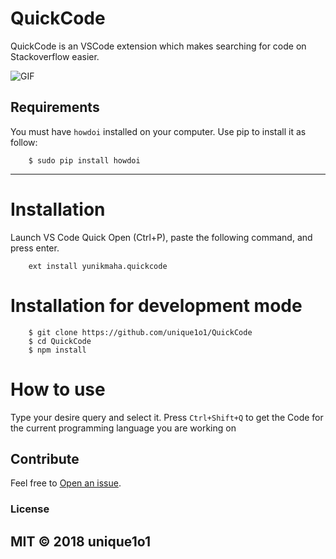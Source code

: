 # QuickCode

QuickCode is an VSCode extension which makes searching for code on Stackoverflow easier.

![GIF](https://i.imgur.com/wbxB2Q8.gif)

## Requirements

You must have `howdoi` installed on your computer.
Use pip to install it as follow:

        $ sudo pip install howdoi

---

# Installation

Launch VS Code Quick Open (Ctrl+P), paste the following command, and press enter.

        ext install yunikmaha.quickcode

# Installation for development mode

        $ git clone https://github.com/unique1o1/QuickCode
        $ cd QuickCode
        $ npm install

# How to use

Type your desire query and select it. Press `Ctrl+Shift+Q` to get the Code for the current programming language you are working on

## Contribute

Feel free to [Open an issue](https://github.com/unique1o1/QuickCode/issues).

### License

## MIT © 2018 unique1o1
